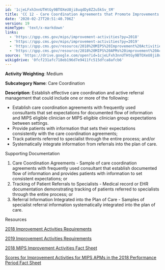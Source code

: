 ```yaml
---
id: '1cjeLFxh3nnUTHtGy9BTOXeU8ji8uqdDy8Z2u5kSv_tM'
title: 'CC 12 - Care Coordination Agreements that Promote Improvements in Patient Tracking Across Settings'
date: '2020-02-27T20:51:40.706Z'
version: 19
mimeType: 'text/x-markdown'
links:
  - 'https://qpp.cms.gov/mips/improvement-activities?py=2018'
  - 'https://qpp.cms.gov/mips/improvement-activities?py=2019'
  - 'https://qpp.cms.gov/resource/2018%20MIPS%20Improvement%20Activities%20Fact%20Sheet'
  - 'https://qpp.cms.gov/resource/2018%20MIPS%20APMs%20improvement%20Activities%20scores%20fact%20sheet'
source: 'https://drive.google.com/open?id=1cjeLFxh3nnUTHtGy9BTOXeU8ji8uqdDy8Z2u5kSv_tM'
wikigdrive: '0fcf231afc718eb196d7e9411fc515dfca8afcb6'
---
```

**Activity Weighting**: Medium

**Subcategory Name**: Care Coordination

**Description**: Establish effective care coordination and active referral management that could include one or more of the following:

* Establish care coordination agreements with frequently used consultants that set expectations for documented flow of information and MIPS eligible clinician or MIPS eligible clinician group expectations between settings.
* Provide patients with information that sets their expectations consistently with the care coordination agreements;
* Track patients referred to specialist through the entire process; and/or
* Systematically integrate information from referrals into the plan of care.

Supporting Documentation

1. Care Coordination Agreements - Sample of care coordination agreements with frequently used consultant that establish documented flow of information and provides patients with information to set consistent expectations; or
2. Tracking of Patient Referrals to Specialists - Medical record or EHR documentation demonstrating tracking of patients referred to specialists through the entire process; or
3. Referral Information Integrated into the Plan of Care - Samples of specialist referral information systematically integrated into the plan of care.

Resources

[2018 Improvement Activities Requirements](https://qpp.cms.gov/mips/improvement-activities?py=2018)

[2019 Improvement Activities Requirements](https://qpp.cms.gov/mips/improvement-activities?py=2019)

[2018 MIPS Improvement Activities Fact Sheet](https://qpp.cms.gov/resource/2018%20MIPS%20Improvement%20Activities%20Fact%20Sheet)

[Scores for Improvement Activities for MIPS APMs in the 2018 Performance Period Fact Sheet](https://qpp.cms.gov/resource/2018%20MIPS%20APMs%20improvement%20Activities%20scores%20fact%20sheet)

